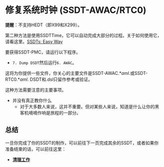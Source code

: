 # 修复系统时钟 (SSDT-AWAC/RTC0)

**提醒**：不支持HEDT（即X99和X299）。

第二种方法是使用SSDTTime，它可以自动完成大部分的过程。关于如何使用它，请看这里。[SSDTs: Easy Way](/ssdt-methods/ssdt-easy.md)

要获得SSDT-PMC，请运行以下程序。

* `7. Dump DSDT`然后运行`6. AWAC`。

这将为你提供一些文件，你关心的主要文件是SSDT-AWAC.**aml*.或SSDT-RTC0.**aml*. DSDT和.dsl只留作参考或验证。

这种方法需要注意的主要事项。

* 并没有真正教你什么
  * 对于大多数人来说，这并不重要。但对某些人来说，知道是什么让你的黑客机嘀嘀作响是旅程的一部分。

## 总结

一旦你完成了你的SSDT的制作，可以前往下一页完成其余的SSDT，或者如果你准备结束的话，可以前往这里：

* [**清理工作**](/cleanup.md)
